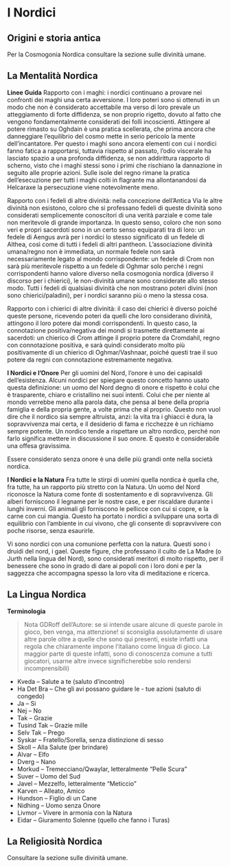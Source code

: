 # I Nordici
## Origini e storia antica
Per la Cosmogonia Nordica consultare la sezione sulle divinità umane.
## La Mentalità Nordica
**Linee Guida**
Rapporto con i maghi: i nordici continuano a provare nei confronti dei maghi una certa avversione. I loro poteri sono sì ottenuti in un modo che non è considerato accettabile ma verso di loro prevale un atteggiamento di forte diffidenza, se non proprio rigetto, dovuto al fatto che vengono fondamentalmente considerati dei folli incoscienti. Attingere al potere rimasto su Oghdain è una pratica scellerata, che prima ancora che danneggiare l’equilibrio del cosmo mette in serio pericolo la mente dell’incantatore. Per questo i maghi sono ancora elementi con cui i nordici fanno fatica a rapportarsi, tuttavia rispetto al passato, l’odio viscerale ha lasciato spazio a una profonda diffidenza, se non addirittura rapporto di scherno, visto che i maghi stessi sono i primi che rischiano la dannazione in seguito alle proprie azioni. Sulle isole del regno rimane la pratica dell’esecuzione per tutti i maghi colti in flagrante ma allontanandosi da Helcaraxe la persecuzione viene notevolmente meno.

Rapporto con i fedeli di altre divinità: nella concezione dell’Antica Via le altre divinità non esistono, coloro che si professano fedeli di queste divinità sono considerati semplicemente conoscitori di una verità parziale e come tale non meritevole di grande importanza. In questo senso, coloro che non sono veri e propri sacerdoti sono in un certo senso equiparati tra di loro: un fedele di Aengus avrà per i nordici lo stesso significato di un fedele di Althea, così come di tutti i fedeli di altri pantheon. L’associazione divinità umana/regno non è immediata, un normale fedele non sarà necessariamente legato al mondo corrispondente: un fedele di Crom non sarà più meritevole rispetto a un fedele di Oghmar solo perché i regni corrispondenti hanno valore diverso nella cosmogonia nordica (diverso il discorso per i chierici), le non-divinità umane sono considerate allo stesso modo.
Tutti i fedeli di qualsiasi divinità che non mostrano poteri divini (non sono chierici/paladini), per i nordici saranno più o meno la stessa cosa.

Rapporto con i chierici di altre divinità: il caso dei chierici è diverso poiché queste persone, ricevendo poteri da quelli che loro considerano divinità, attingono il loro potere dai mondi corrispondenti. In questo caso, la connotazione positiva/negativa dei mondi si trasmette direttamente ai sacerdoti: un chierico di Crom attinge il proprio potere da Cromdahil, regno con connotazione positiva, e sarà quindi considerato molto più positivamente di un chierico di Oghmar/Vashnaar, poiché questi trae il suo potere da regni con connotazione estremamente negativa.

**I Nordici e l’Onore**
Per gli uomini del Nord, l’onore è uno dei capisaldi dell’esistenza. Alcuni nordici per spiegare questo concetto hanno usato questa definizione: un uomo del Nord degno di onore e rispetto è colui che è trasparente, chiaro e cristallino nei suoi intenti. Colui che per niente al mondo verrebbe meno alla parola data, che pensa al bene della propria famiglia e della propria gente, a volte prima che al proprio. Questo non vuol dire che il nordico sia sempre altruista, anzi: la vita tra i ghiacci è dura, la sopravvivenza mai certa, e il desiderio di fama e ricchezze è un richiamo sempre potente. Un nordico tende a rispettare un altro nordico, perché non farlo significa mettere in discussione il suo onore. E questo è considerabile una offesa gravissima.

Essere considerato senza onore è una delle più grandi onte nella società nordica.

**I Nordici e la Natura**
Fra tutte le stirpi di uomini quella nordica è quella che, fra tutte, ha un rapporto più stretto con la Natura. Un uomo del Nord riconosce la Natura come fonte di sostentamento e di sopravvivenza. Gli alberi forniscono il legname per le nostre case, e per riscaldare durante i lunghi inverni. Gli animali gli forniscono le pellicce con cui si copre, e la carne con cui mangia. Questo ha portato i nordici a sviluppare una sorta di equilibrio con l’ambiente in cui vivono, che gli consente di sopravvivere con poche risorse, senza esaurirle.

Vi sono nordici con una comunione perfetta con la natura. Questi sono i druidi del nord, i gael. Queste figure, che  professano il culto de La Madre (o Jurth nella lingua del Nord), sono considerati meritori di molto rispetto, per il benessere che sono in grado di dare ai popoli con i loro doni e per la saggezza che accompagna spesso la loro vita di meditazione e ricerca.

## La Lingua Nordica

**Terminologia**
> Nota GDRoff dell’Autore: se si intende usare alcune di queste parole in gioco, ben venga, ma attenzione! si sconsiglia assolutamente di usare altre parole oltre a quelle che sono qui presenti, esiste infatti una regola che chiaramente impone l’italiano come lingua di gioco. La maggior parte di queste infatti, sono di conoscenza comune a tutti giocatori, usarne altre invece significherebbe solo rendersi incomprensibili)

- Kveda – Salute a te (saluto d’incontro)
- Ha Det Bra – Che gli avi possano guidare le - tue azioni (saluto di congedo)
- Ja – Si
- Nej – No
- Tak – Grazie
- Tusind Tak – Grazie mille
- Selv Tak – Prego
- Syskar – Fratello/Sorella, senza distinzione di sesso
- Skoll – Alla Salute (per brindare)
- Alvar – Elfo
- Dverg – Nano
- Morkud – Tremecciano/Qwaylar, letteralmente “Pelle Scura”
- Suver – Uomo del Sud
- Javel – Mezzelfo, letteralmente “Meticcio”
- Karven – Alleato, Amico
- Hundson – Figlio di un Cane
- Nidhing – Uomo senza Onore
- Livmor – Vivere in armonia con la Natura
- Eidar – Giuramento Solenne (quello che fanno i Turas)
## La Religiosità Nordica
Consultare la sezione sulle divinità umane.
